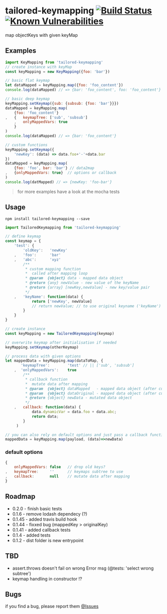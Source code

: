 # tailored-keymapping [![Build Status](https://travis-ci.org/DoubleU23/tailored-keymapping.svg?branch=master)](https://travis-ci.org/DoubleU23/tailored-keymapping) [![Known Vulnerabilities](https://snyk.io/test/npm/tailored-keymapping/badge.svg)](https://snyk.io/test/npm/tailored-keymapping)
map objectKeys with given keyMap


## Examples
```JavaScript
import KeyMapping from 'tailored-keymapping'
// create instance with keyMap
const keyMapping = new KeyMapping({foo: 'bar'})

// basic flat keymap
let dataMapped = keyMapping.map({foo: 'foo_content'})
console.log(dataMapped) // => {bar: 'foo_content', foo: 'foo_content'}

// basic deep keymap
keyMapping.setKeymap({sub: {subsub: {foo: 'bar'}}})
dataMapped = keyMapping.map(
    {foo: 'foo_content'}
,   {   keymapTree: ['sub', 'subsub']
    ,   onlyMappedVars: true
    }
)
console.log(dataMapped) // => {bar: 'foo_content'}

// custom functions
keyMapping.setKeymap({
    'newKey': (data) => data.foo+'-'+data.bar
})
dataMapped = keyMapping.map(
    {foo: 'foo', bar: 'bar'} // data2map
,   {onlyMappedVars: true}  // options or callback
)
console.log(datMapped) // => {newKey: 'foo-bar'}

```
> for more examples have a look at the mocha tests

## Usage
    npm install tailored-keymapping --save

```JavaScript
import TailoredKeymapping from 'tailored-keymapping'

// define keymap
const keymap = {
    'test': {
        'oldKey':   'newKey'
    ,   'foo':      'bar'
    ,   'abc':      'xyz'
        /**
         * custom mapping function
         *  called after mapping loop
         * @param  {object} data - mapped data object
         * @return {any} newValue - new value of the keyName
         * @return {array} [newKey,newValue] - new key/value pair
         */
    ,   'keyName': function(data) {
            return ['newKey', newValue]
            // return newValue; // to use original keyname ('keyName')
        }
    }
}

// create instance
const keyMapping = new TailoredKeymapping(keymap)

// overwrite keymap after initialisation if needed
keyMapping.setKeymap(otherKeymap)

// process data with given options
let mappedData = keyMapping.map(dataToMap, {
       'keymapTree':        'test' // || ['sub', 'subsub']
    ,  'onlyMappedVars':    true
        /**
         * callback function
         *  mutate data after mapping
         * @param  {object} dataMapped   - mapped data object (after custom functions)
         * @param  {object} dataOriginal - mapped data object (after custom functions)
         * @return {object} newData - mutated data object
         */
    ,   callback: function(data) {
            data.dynamicVar = data.foo + data.abc;
            return data;
        }
     )

// you can also rely on default options and just pass a callback function
mappedData = keyMapping.map(payload, (data)=>newData)
```
### default options
```JavaScript
{
    onlyMappedVars: false   // drop old keys?
,   keymapTree:     ''      // keymaps subtree to use
,   callback:       null    // mutate data after mapping
}
```

## Roadmap
* 0.2.0     - finish basic tests
* 0.1.6     - remove lodash dependecy (?)
* 0.1.45    - added travis build hook
* 0.1.44    - fixxed bug (mappedKey > originalKey)
* 0.1.41    - added callback tests
* 0.1.4     - added tests
* 0.1.2     - dist folder is new entrypoint

## TBD
* assert.throws doesn't fail on wrong Error msg (@tests: 'select wrong subtree')
* keymap handling in constructor !?

## Bugs
if you find a bug, please report them [@Issues](https://github.com/DoubleU23/tailored-keymapping/issues
)
